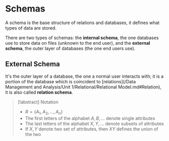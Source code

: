 # Schemas

A schema is the base structure of relations and databases, it defines what types of data are stored.

There are two types of schemas: the **internal schema**, the one databases use to store data on files (unknown to the end user), and the **external schema**, the outer layer of databases (the one end users use).

## External Schema

It's the outer layer of a database, the one a normal user interacts with; it is a portion of the database which is coincident to [relations](/Data Management and Analysis/Unit 1/Relational/Relational Model.md#Relation), it is also called **relation schema**.

> [!abstract] Notation
> - $R = \{A_1, A_2, \ldots, A_n\}$
> - The first letters of the alphabet $A, B, \ldots$ denote single attributes
> - The last letters of the alphabet $X, Y, \ldots$ denote subsets of attributes
> - If $X, Y$ denote two set of attributes, then $XY$ defines the union of the two
